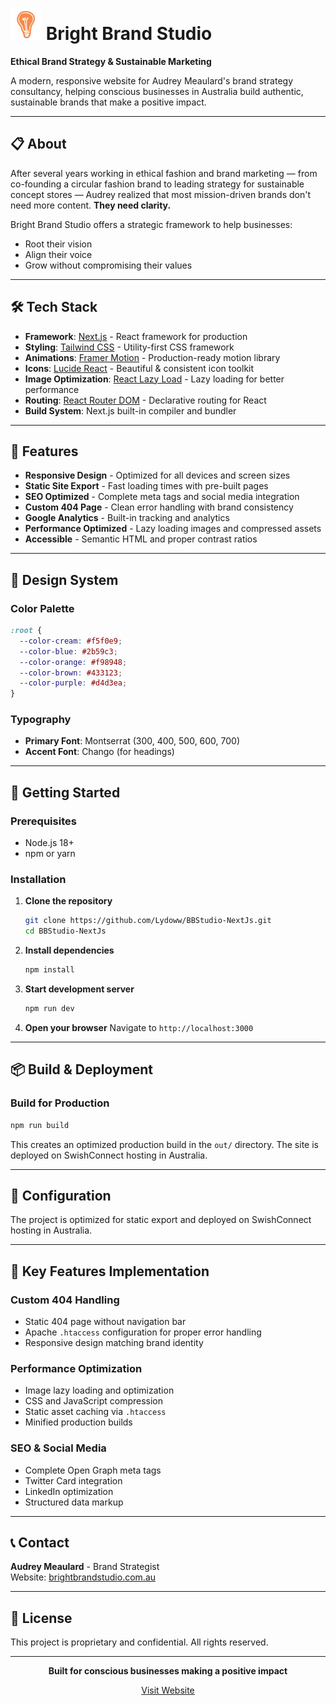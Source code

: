 # <img src="./public/BBS-lightTheme.png" alt="Logo" width="50"> Bright Brand Studio

**Ethical Brand Strategy & Sustainable Marketing**

A modern, responsive website for Audrey Meaulard's brand strategy consultancy, helping conscious businesses in Australia build authentic, sustainable brands that make a positive impact.

---

## 📋 About

After several years working in ethical fashion and brand marketing — from co-founding a circular fashion brand to leading strategy for sustainable concept stores — Audrey realized that most mission-driven brands don't need more content. **They need clarity.**

Bright Brand Studio offers a strategic framework to help businesses:
- Root their vision
- Align their voice
- Grow without compromising their values

---

## 🛠️ Tech Stack

- **Framework**: [Next.js](https://nextjs.org/) - React framework for production
- **Styling**: [Tailwind CSS](https://tailwindcss.com/) - Utility-first CSS framework
- **Animations**: [Framer Motion](https://www.framer.com/motion/) - Production-ready motion library
- **Icons**: [Lucide React](https://lucide.dev/) - Beautiful & consistent icon toolkit
- **Image Optimization**: [React Lazy Load](https://github.com/Aljullu/react-lazy-load-image-component) - Lazy loading for better performance
- **Routing**: [React Router DOM](https://reactrouter.com/) - Declarative routing for React
- **Build System**: Next.js built-in compiler and bundler

---

## 🚀 Features

- **Responsive Design** - Optimized for all devices and screen sizes
- **Static Site Export** - Fast loading times with pre-built pages
- **SEO Optimized** - Complete meta tags and social media integration
- **Custom 404 Page** - Clean error handling with brand consistency
- **Google Analytics** - Built-in tracking and analytics
- **Performance Optimized** - Lazy loading images and compressed assets
- **Accessible** - Semantic HTML and proper contrast ratios

---

## 🎨 Design System

### Color Palette
```css
:root {
  --color-cream: #f5f0e9;
  --color-blue: #2b59c3;
  --color-orange: #f98948;
  --color-brown: #433123;
  --color-purple: #d4d3ea;
}
```

### Typography
- **Primary Font**: Montserrat (300, 400, 500, 600, 700)
- **Accent Font**: Chango (for headings)

---

## 🚀 Getting Started

### Prerequisites
- Node.js 18+ 
- npm or yarn

### Installation

1. **Clone the repository**
   ```bash
   git clone https://github.com/Lydoww/BBStudio-NextJs.git
   cd BBStudio-NextJs
   ```

2. **Install dependencies**
   ```bash
   npm install
   ```

3. **Start development server**
   ```bash
   npm run dev
   ```

4. **Open your browser**
   Navigate to `http://localhost:3000`

---

## 📦 Build & Deployment

### Build for Production
```bash
npm run build
```

This creates an optimized production build in the `out/` directory. The site is deployed on SwishConnect hosting in Australia.

---

## 🔧 Configuration

The project is optimized for static export and deployed on SwishConnect hosting in Australia.

---

## 🎯 Key Features Implementation

### Custom 404 Handling
- Static 404 page without navigation bar
- Apache `.htaccess` configuration for proper error handling
- Responsive design matching brand identity

### Performance Optimization
- Image lazy loading and optimization
- CSS and JavaScript compression
- Static asset caching via `.htaccess`
- Minified production builds

### SEO & Social Media
- Complete Open Graph meta tags
- Twitter Card integration
- LinkedIn optimization
- Structured data markup

---

## 📞 Contact

**Audrey Meaulard** - Brand Strategist  
Website: [brightbrandstudio.com.au](https://brightbrandstudio.com.au)

---

## 📄 License

This project is proprietary and confidential. All rights reserved.

---

<div align="center">

**Built for conscious businesses making a positive impact**

[Visit Website](https://brightbrandstudio.com.au)

</div>
